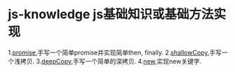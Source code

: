 # js-knowledge js基础知识或基础方法实现
  1.[promise](https://github.com/lh8725473/js-knowledge/blob/master/promise.js "手写promise"),手写一个简单promise并实现简单then, finally.
  2.[shallowCopy](https://github.com/lh8725473/js-knowledge/blob/master/shallowCopy.js "手写shallowCopy"),手写一个浅拷贝.
  3.[deepCopy](https://github.com/lh8725473/js-knowledge/blob/master/deepCopy.js "手写deepCopy"),手写一个简单的深拷贝.
  4.[new](https://github.com/lh8725473/js-knowledge/blob/master/newFunction.js "实现new关键字"),实现new关键字.